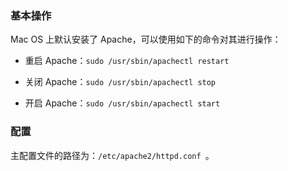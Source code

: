 ### 基本操作
Mac OS 上默认安装了 Apache，可以使用如下的命令对其进行操作：

- 重启 Apache：`sudo /usr/sbin/apachectl restart`

- 关闭 Apache：`sudo /usr/sbin/apachectl stop`

- 开启 Apache：`sudo /usr/sbin/apachectl start`


### 配置
主配置文件的路径为：`/etc/apache2/httpd.conf `。



